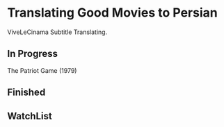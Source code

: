 # Translating Good Movies to Persian

ViveLeCinama Subtitle Translating.


## In Progress
The Patriot Game (1979)

## Finished

## WatchList
